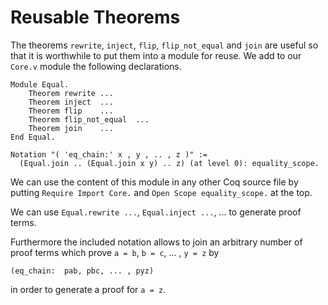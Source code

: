 # Reusable Theorems

The theorems `rewrite`, `inject`, `flip`, `flip_not_equal` and `join` are
useful so that it is worthwhile to put them into a module for reuse. We add to
our `Core.v` module the following declarations.

    Module Equal.
        Theorem rewrite ...
        Theorem inject  ...
        Theorem flip    ...
        Theorem flip_not_equal  ...
        Theorem join    ...
    End Equal.

    Notation "( 'eq_chain:' x , y , .. , z )" :=
      (Equal.join .. (Equal.join x y) .. z) (at level 0): equality_scope.

We can use the content of this module in any other Coq source file by putting
`Require Import Core.` and `Open Scope equality_scope.` at the top.

We can use `Equal.rewrite ...`, `Equal.inject ...`, ... to generate proof
terms.

Furthermore the included notation allows to join an arbitrary number of proof
terms which prove `a = b`, `b = c`, ... , `y = z` by

    (eq_chain:  pab, pbc, ... , pyz)

in order to generate a proof for `a = z`.



<!---
Local Variables:
mode: outline
coding: iso-latin-1
outline-regexp: "#+"
End:
-->
